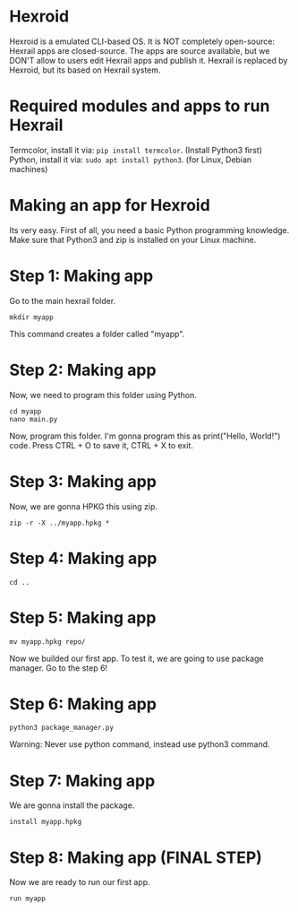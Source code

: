 # Hexroid
Hexroid is a emulated CLI-based OS. It is NOT completely open-source: Hexrail apps are closed-source. The apps are source available, but we DON'T allow to users edit Hexrail apps and publish it.
Hexrail is replaced by Hexroid, but its based on Hexrail system.

# Required modules and apps to run Hexrail
Termcolor, install it via: ```pip install termcolor```. (Install Python3 first)
Python, install it via: ```sudo apt install python3```. (for Linux, Debian machines)

# Making an app for Hexroid
Its very easy. First of all, you need a basic Python programming knowledge.
Make sure that Python3 and zip is installed on your Linux machine.

# Step 1: Making app

Go to the main hexrail folder.

```
mkdir myapp
```

This command creates a folder called "myapp".

# Step 2: Making app

Now, we need to program this folder using Python.

```
cd myapp
nano main.py
```
Now, program this folder. I'm gonna program this as print("Hello, World!") code. Press CTRL + O to save it, CTRL + X to exit.

# Step 3: Making app

Now, we are gonna HPKG this using zip.

```
zip -r -X ../myapp.hpkg *
```

# Step 4: Making app

```
cd ..
```

# Step 5: Making app

```
mv myapp.hpkg repo/
```

Now we builded our first app. To test it, we are going to use package manager. Go to the step 6!

# Step 6: Making app

```
python3 package_manager.py
```
Warning: Never use python command, instead use python3 command.

# Step 7: Making app

We are gonna install the package.

```
install myapp.hpkg
```

# Step 8: Making app (FINAL STEP)

Now we are ready to run our first app.

```
run myapp
```
